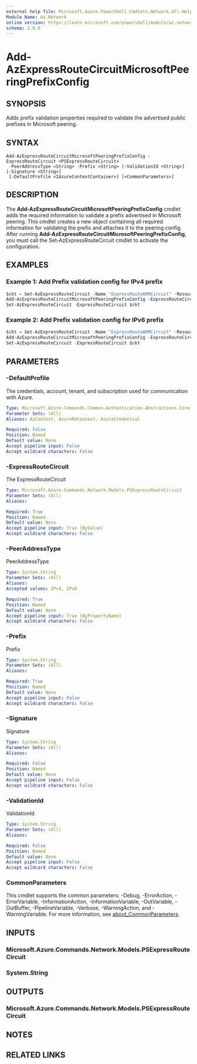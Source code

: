 ```yaml
---
external help file: Microsoft.Azure.PowerShell.Cmdlets.Network.dll-Help.xml
Module Name: Az.Network
online version: https://learn.microsoft.com/powershell/module/az.network/add-azexpressroutecircuitmicrosoftpeeringprefixconfig
schema: 2.0.0
---
```


# Add-AzExpressRouteCircuitMicrosoftPeeringPrefixConfig

## SYNOPSIS
Adds prefix validation properties required to validate the advertised public prefixes in Microsoft peering.

## SYNTAX

```
Add-AzExpressRouteCircuitMicrosoftPeeringPrefixConfig -ExpressRouteCircuit <PSExpressRouteCircuit>
 -PeerAddressType <String> -Prefix <String> [-ValidationId <String>] [-Signature <String>]
 [-DefaultProfile <IAzureContextContainer>] [<CommonParameters>]
```

## DESCRIPTION
The **Add-AzExpressRouteCircuitMicrosoftPeeringPrefixConfig** cmdlet adds the required information to validate a prefix
advertised in Microsoft peering. This cmdlet creates a new object containing all required information for validating the
prefix and attaches it to the peering config. After running **Add-AzExpressRouteCircuitMicrosoftPeeringPrefixConfig**, 
you must call the Set-AzExpressRouteCircuit cmdlet to activate the configuration.

## EXAMPLES

### Example 1: Add Prefix validation config for IPv4 prefix
```powershell
$ckt = Get-AzExpressRouteCircuit -Name "ExpressRouteARMCircuit" -ResourceGroupName "ExpressRouteResourceGroup" 
Add-AzExpressRouteCircuitMicrosoftPeeringPrefixConfig -ExpressRouteCircuit $ckt -PeerAddressType IPv4 -Prefix "123.1.0.0/24" -ValidationId "Azure-SKEY|7c44c70b-9c62-4a89-a6b2-d281b6ce7a49|123.1.0.0/24|ASN-23" -Signature "XxGp/5JtCJTrxSsOCeK+icaekDy18U4jZjrcHMAlN5cOTweH9XjZ7yfcLd4YegTPbGWiaKsX3Agvjk5q2hZ4fOGn+wHhL3SCNtoX6kF8/ukPVfw2cvZ7YS7otyCS7aR7g8kbugBhLDpB+g9SSChQT+/eR3QWgbC8m0C8RVGJo31gwDcXHsQ44hmnqs+OWcLI32FIVCoQeCOzmaGc4GVlZayFRvF/CiCm7g0k01+ipmVJQIkcdDArZZsfJuiXTiYNxLD57CEtuheX7knAj2AnceOJXaPpkS4f1i2Z8oVWC9YrqLWH5FCiIPU7PSh43YnDi/Pab3tT49EU3+PGZvWXCA=="
Set-AzExpressRouteCircuit -ExpressRouteCircuit $ckt
```

### Example 2: Add Prefix validation config for IPv6 prefix
```powershell
$ckt = Get-AzExpressRouteCircuit -Name "ExpressRouteARMCircuit" -ResourceGroupName "ExpressRouteResourceGroup" 
Add-AzExpressRouteCircuitMicrosoftPeeringPrefixConfig -ExpressRouteCircuit $ckt -PeerAddressType IPv6 -Prefix "123:1::0/64" -ValidationId "Azure-SKEY|7c44c70b-9c62-4a89-a6b2-d281b6ce7a49|123:1::0/64|ASN-23" -Signature "XxGp/5JtCJTrxSsOCeK+icaekDy18U4jZjrcHMAlN5cOTweH9XjZ7yfcLd4YegTPbGWiaKsX3Agvjk5q2hZ4fOGn+wHhL3SCNtoX6kF8/ukPVfw2cvZ7YS7otyCS7aR7g8kbugBhLDpB+g9SSChQT+/eR3QWgbC8m0C8RVGJo31gwDcXHsQ44hmnqs+OWcLI32FIVCoQeCOzmaGc4GVlZayFRvF/CiCm7g0k01+ipmVJQIkcdDArZZsfJuiXTiYNxLD57CEtuheX7knAj2AnceOJXaPpkS4f1i2Z8oVWC9YrqLWH5FCiIPU7PSh43YnDi/Pab3tT49EU3+PGZvWXCA=="
Set-AzExpressRouteCircuit -ExpressRouteCircuit $ckt
```

## PARAMETERS

### -DefaultProfile
The credentials, account, tenant, and subscription used for communication with Azure.

```yaml
Type: Microsoft.Azure.Commands.Common.Authentication.Abstractions.Core.IAzureContextContainer
Parameter Sets: (All)
Aliases: AzContext, AzureRmContext, AzureCredential

Required: False
Position: Named
Default value: None
Accept pipeline input: False
Accept wildcard characters: False
```

### -ExpressRouteCircuit
The ExpressRouteCircuit

```yaml
Type: Microsoft.Azure.Commands.Network.Models.PSExpressRouteCircuit
Parameter Sets: (All)
Aliases:

Required: True
Position: Named
Default value: None
Accept pipeline input: True (ByValue)
Accept wildcard characters: False
```

### -PeerAddressType
PeerAddressType

```yaml
Type: System.String
Parameter Sets: (All)
Aliases:
Accepted values: IPv4, IPv6

Required: True
Position: Named
Default value: None
Accept pipeline input: True (ByPropertyName)
Accept wildcard characters: False
```

### -Prefix
Prefix

```yaml
Type: System.String
Parameter Sets: (All)
Aliases:

Required: True
Position: Named
Default value: None
Accept pipeline input: False
Accept wildcard characters: False
```

### -Signature
Signature

```yaml
Type: System.String
Parameter Sets: (All)
Aliases:

Required: False
Position: Named
Default value: None
Accept pipeline input: False
Accept wildcard characters: False
```

### -ValidationId
ValidationId

```yaml
Type: System.String
Parameter Sets: (All)
Aliases:

Required: False
Position: Named
Default value: None
Accept pipeline input: False
Accept wildcard characters: False
```

### CommonParameters
This cmdlet supports the common parameters: -Debug, -ErrorAction, -ErrorVariable, -InformationAction, -InformationVariable, -OutVariable, -OutBuffer, -PipelineVariable, -Verbose, -WarningAction, and -WarningVariable. For more information, see [about_CommonParameters](http://go.microsoft.com/fwlink/?LinkID=113216).

## INPUTS

### Microsoft.Azure.Commands.Network.Models.PSExpressRouteCircuit

### System.String

## OUTPUTS

### Microsoft.Azure.Commands.Network.Models.PSExpressRouteCircuit

## NOTES

## RELATED LINKS
